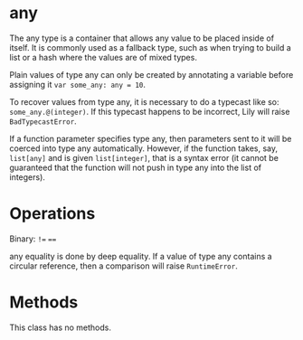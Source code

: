 any
===

The any type is a container that allows any value to be placed inside of itself. It is commonly used as a fallback type, such as when trying to build a list or a hash where the values are of mixed types.

Plain values of type any can only be created by annotating a variable before assigning it `var some_any: any = 10`.

To recover values from type any, it is necessary to do a typecast like so: `some_any.@(integer)`. If this typecast happens to be incorrect, Lily will raise `BadTypecastError`.

If a function parameter specifies type any, then parameters sent to it will be coerced into type any automatically. However, if the function takes, say, `list[any]` and is given `list[integer]`, that is a syntax error (it cannot be guaranteed that the function will not push in type any into the list of integers).

# Operations

Binary: `!=` `==`

any equality is done by deep equality. If a value of type any contains a circular reference, then a comparison will raise `RuntimeError`.

# Methods

This class has no methods.
